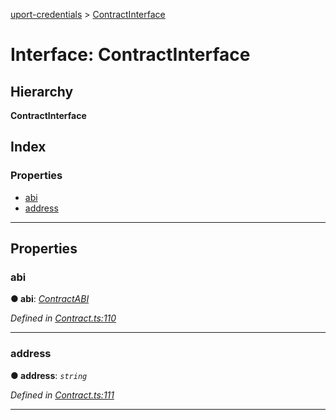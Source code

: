 [uport-credentials](../README.md) > [ContractInterface](../interfaces/contractinterface.md)

# Interface: ContractInterface

## Hierarchy

**ContractInterface**

## Index

### Properties

* [abi](contractinterface.md#abi)
* [address](contractinterface.md#address)

---

## Properties

<a id="abi"></a>

###  abi

**● abi**: *[ContractABI](../#contractabi)*

*Defined in [Contract.ts:110](https://github.com/uport-project/uport-credentials/blob/c498e74/src/Contract.ts#L110)*

___
<a id="address"></a>

###  address

**● address**: *`string`*

*Defined in [Contract.ts:111](https://github.com/uport-project/uport-credentials/blob/c498e74/src/Contract.ts#L111)*

___


